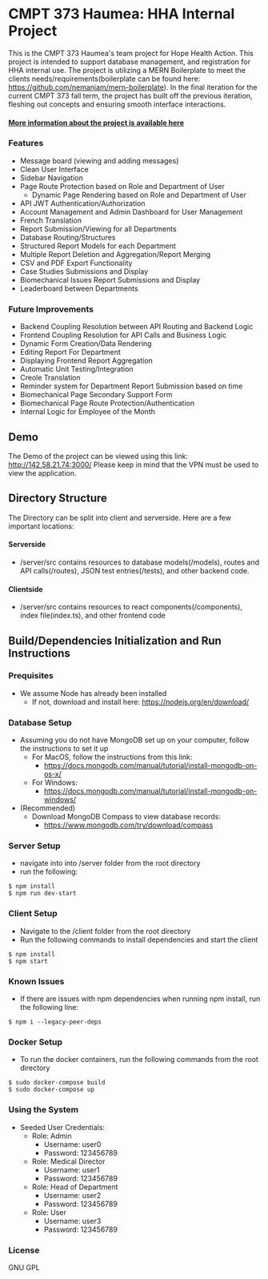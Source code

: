# CMPT 373 Haumea: HHA Internal Project

This is the CMPT 373 Haumea's team project for Hope Health Action. This project is intended to support database management, and registration for HHA internal use. The project is utilizing a MERN Boilerplate to meet the clients needs/requirements(boilerplate can be found here: https://github.com/nemanjam/mern-boilerplate). In the final iteration for the current CMPT 373 fall term, the project has built off the previous iteration, fleshing out concepts and ensuring smooth interface interactions.

#### [More information about the project is available here](https://docs.google.com/document/d/1JG4cK-soyS3thzk-ZJnUyMR3XHxJoLA5gg7Uk1v1aFk/edit?usp=sharing )

### Features
- Message board (viewing and adding messages)
- Clean User Interface
- Sidebar Navigation
- Page Route Protection based on Role and Department of User
    - Dynamic Page Rendering based on Role and Department of User
- API JWT Authentication/Authorization
- Account Management and Admin Dashboard for User Management
- French Translation
- Report Submission/Viewing for all Departments
- Database Routing/Structures
- Structured Report Models for each Department
- Multiple Report Deletion and Aggregation/Report Merging
- CSV and PDF Export Functionality
- Case Studies Submissions and Display
- Biomechanical Issues Report Submissions and Display
- Leaderboard between Departments 

### Future Improvements
- Backend Coupling Resolution between API Routing and Backend Logic
- Frontend Coupling Resolution for API Calls and Business Logic
- Dynamic Form Creation/Data Rendering 
- Editing Report For Department
- Displaying Frontend Report Aggregation
- Automatic Unit Testing/Integration
- Creole Translation
- Reminder system for Department Report Submission based on time
- Biomechanical Page Secondary Support Form
- Biomechanical Page Route Protection/Authentication
- Internal Logic for Employee of the Month

## Demo

The Demo of the project can be viewed using this link: http://142.58.21.74:3000/
Please keep in mind that the VPN must be used to view the application.

## Directory Structure

The Directory can be split into client and serverside. Here are a few important locations:
#### Serverside
- /server/src contains resources to database models(/models), routes and API calls(/routes), JSON test entries(/tests), and other backend code. 
#### Clientside
- /server/src contains resources to react components(/components), index file(index.ts), and other frontend code

## Build/Dependencies Initialization and Run Instructions

### Prequisites
- We assume Node has already been installed
    - If not, download and install here: https://nodejs.org/en/download/

### Database Setup
- Assuming you do not have MongoDB set up on your computer, follow the instructions to set it up
    - For MacOS, follow the instructions from this link:
        - https://docs.mongodb.com/manual/tutorial/install-mongodb-on-os-x/
    - For Windows:
        - https://docs.mongodb.com/manual/tutorial/install-mongodb-on-windows/
- (Recommended)
    - Download MongoDB Compass to view database records:
        - https://www.mongodb.com/try/download/compass

### Server Setup
- navigate into into /server folder from the root directory
- run the following:
```
$ npm install
$ npm run dev-start
```

### Client Setup
- Navigate to the /client folder from the root directory
- Run the following commands to install dependencies and start the client
```
$ npm install
$ npm start
```

### Known Issues
- If there are issues with npm dependencies when running npm install, run the following line:
```
$ npm i --legacy-peer-deps
```

### Docker Setup
- To run the docker containers, run the following commands from the root directory
```
$ sudo docker-compose build
$ sudo docker-compose up
```

### Using the System
- Seeded User Credentials:
    - Role: Admin
        - Username: user0
        - Password: 123456789
    - Role: Medical Director
        - Username: user1
        - Password: 123456789
    - Role: Head of Department
        - Username: user2
        - Password: 123456789
    - Role: User
        - Username: user3
        - Password: 123456789
    
### License
GNU GPL 

